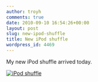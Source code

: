 ```yaml
---
author: troyh
comments: true
date: 2010-09-10 16:54:26+00:00
layout: post
slug: new-ipod-shuffle
title: New iPod shuffle
wordpress_id: 4469
---
```


My new iPod shuffle arrived today.

[![iPod shuffle](http://farm5.static.flickr.com/4091/4976736827_fd6972122b.jpg)](http://www.flickr.com/photos/troyh/4976736827/)
